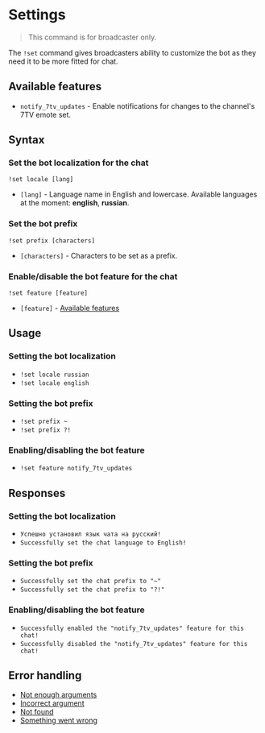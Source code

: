 # Settings

> This command is for broadcaster only.


The `!set` command gives broadcasters ability to customize the bot as they need it to be more fitted for chat.


## Available features

+ `notify_7tv_updates` - Enable notifications for changes to the channel's 7TV emote set.

## Syntax

### Set the bot localization for the chat
`!set locale [lang]`

+ `[lang]` - Language name in English and lowercase. 
Available languages at the moment: **english**, **russian**.

### Set the bot prefix
`!set prefix [characters]`

+ `[characters]` - Characters to be set as a prefix.

### Enable/disable the bot feature for the chat
`!set feature [feature]`

+ `[feature]` - [Available features](#available-features)

## Usage

### Setting the bot localization

+ `!set locale russian`
+ `!set locale english`

### Setting the bot prefix

+ `!set prefix ~`
+ `!set prefix ?!`

### Enabling/disabling the bot feature

+ `!set feature notify_7tv_updates`

## Responses

### Setting the bot localization

+ `Успешно установил язык чата на русский!`
+ `Successfully set the chat language to English!`

### Setting the bot prefix

+ `Successfully set the chat prefix to "~"`
+ `Successfully set the chat prefix to "?!"`

### Enabling/disabling the bot feature

+ `Successfully enabled the "notify_7tv_updates" feature for this chat!`
+ `Successfully disabled the "notify_7tv_updates" feature for this chat!`

## Error handling

+ [Not enough arguments](/wiki/errors#0)
+ [Incorrect argument](/wiki/errors#2)
+ [Not found](/wiki/errors#12)
+ [Something went wrong](/wiki/errors#127)
